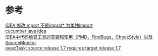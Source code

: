# 参考
[IDEA 修改Import 不是improt* 为单独import](http://blog.csdn.net/jackrex/article/details/40181223)  
[cucumber java idea](https://www.jetbrains.com/help/idea/cucumber.html)  
[IDEA中代码检查工具的安装和使用（PMD，FindBugs，CheckStyle）以及SourceMonitor](http://www.saecn.com/?p=231)  
[javacTask: source release 1.7 requires target release 1.7](https://blog.csdn.net/jiaobuchong/article/details/50102949)  

